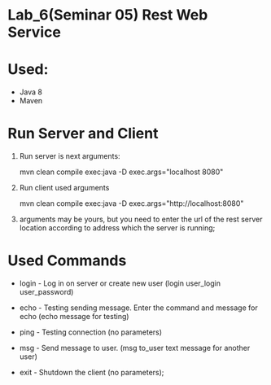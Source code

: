 # Lab_6(Seminar 05) Rest Web Service

# Used:

- Java 8
- Maven

# Run Server and Client

1. Run server is next arguments:

    mvn clean compile exec:java -D exec.args="localhost 8080"

2.  Run client used arguments

    mvn clean compile exec:java -D exec.args="http://localhost:8080"
 
3.  arguments may be yours, but you need to enter the url of the rest server location according to address which the server is running;

# Used Commands

- login - Log in on server or create new user (login user_login user_password)

- echo - Testing sending message. Enter the command and message for echo (echo message for testing)

- ping - Testing connection (no parameters)

- msg - Send message to user.
(msg to_user text message for another user)

- exit - Shutdown the client (no parameters);
